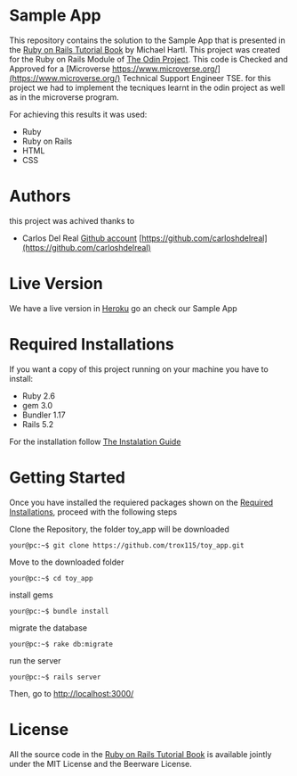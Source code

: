 # Sample App

This repository contains the solution to the Sample App that is presented in the [Ruby on Rails Tutorial Book](https://www.railstutorial.org/book/toy_app) by Michael Hartl. This project was created for the Ruby on Rails Module of  [The Odin Project](https://www.theodinproject.com/). 
This code is Checked and Approved for a  [Microverse https://www.microverse.org/](https://www.microverse.org/) Technical Support Engineer TSE.  for this project we had to implement the tecniques learnt in the odin project as well as in the microverse program.

For achieving this results it was used:

* Ruby
* Ruby on Rails
* HTML
* CSS

# Authors

this project was achived thanks to 

* Carlos Del Real [Github account](https://github.com/carloshdelreal) [https://github.com/carloshdelreal](https://github.com/carloshdelreal) 


# Live Version

We have a live version in [Heroku]() go an check our Sample App


# Required Installations

If you want a copy of this project running on your machine you have to install:

* Ruby 2.6
* gem 3.0
* Bundler 1.17
* Rails 5.2

For the installation follow [The Instalation Guide](https://www.tutorialspoint.com/ruby-on-rails/rails-installation)


# Getting Started

Once you have installed the requiered packages shown on the [Required Installations](https://github.com/trox115/toy_app/tree/feature/readme-update#required-installations), proceed with the following steps

Clone the Repository, the folder toy_app will be downloaded

```Shell
your@pc:~$ git clone https://github.com/trox115/toy_app.git
```

Move to the downloaded folder

```Shell
your@pc:~$ cd toy_app
```

install gems

```Shell
your@pc:~$ bundle install
```

migrate the database

```Shell
your@pc:~$ rake db:migrate
```

run the server

```Shell
your@pc:~$ rails server

```

Then, go to [http://localhost:3000/](http://localhost:3000/)

# License

All the source code in the [Ruby on Rails Tutorial Book](https://www.railstutorial.org/book/toy_app) is available jointly under the MIT License and the Beerware License.